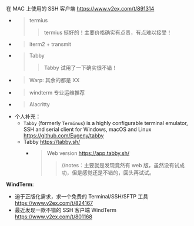 
在 MAC 上使用的 SSH 客户端 https://www.v2ex.com/t/891314
- > termius
  >> termius 挺好的！主要价格确实有点贵，有点难以接受！
- > iterm2 + transmit  
- > Tabby
  >> Tabby 试用了一下确实很不错！
- > Warp: 其余的都是 XX
- > windterm 专业运维推荐
- > Alacritty
- 个人补充：
  * `Tabby` (formerly `Terminus`) is a highly configurable terminal emulator, SSH and serial client for Windows, macOS and Linux https://github.com/Eugeny/tabby
  * Tabby https://tabby.sh/
    + > Web version https://app.tabby.sh/
      >> //notes：主要就是发现竟然有 web 版，虽然没有试成功，但是感觉还是不错的，回头再试试。

**WindTerm**:
- 迫于正版化需求，求一个免费的 Terminal/SSH/SFTP 工具 https://www.v2ex.com/t/824167
- 最近发现一款不错的 SSH 客户端 WindTerm https://www.v2ex.com/t/801168
